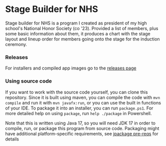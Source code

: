 # Stage Builder for NHS

Stage builder for NHS is a program I created as president of my high school's National Honor
Society (co '23). Provided a list of members, plus some basic information about them, it produces a chart
with the stage layout and lineup order for members going onto the stage for the induction ceremony.

### Releases

For installers and compiled app images go to the [releases page](https://github.com/liambloom/NHS-Stage/releases)

### Using source code

If you want to work with the source code yourself, you can clone this repository. Since it
is built using maven, you can compile the code with `mvn compile` and run it with `mvn javafx:run`,
or you can use the built in functions of your IDE. To package it into an installer, you can run 
`package.ps1`. For more detailed help on using `package`, run `help ./package` in Powershell.

Note that this is written using Java 17, so you will need JDK 17 in order to compile, run, or package
this program from source code. Packaging might have additional platform-specific requirements, see
[jpackage pre-reqs](https://docs.oracle.com/en/java/javase/20/jpackage/packaging-overview.html#GUID-786E15C0-2CE7-4BDF-9B2F-AC1C57249134)
for details
